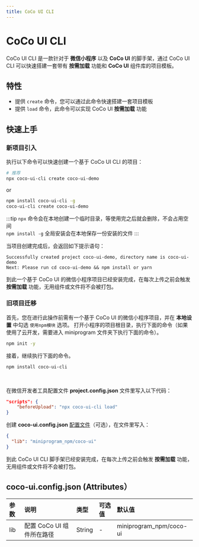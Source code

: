 ```yaml
---
title: CoCo UI CLI
---
```


# <H2Icon /> CoCo UI CLI
CoCo UI CLI 是一款针对于 **微信小程序** 以及 **CoCo UI** 的脚手架，通过 CoCo UI CLI 可以快速搭建一套带有 **按需加载** 功能和 **CoCo UI** 组件库的项目模板。

## 特性

- 提供 `create` 命令，您可以通过此命令快速搭建一套项目模板
- 提供 `load` 命令，此命令可以实现 CoCo UI  **按需加载** 功能

## 快速上手

### 新项目引入

执行以下命令可以快速创建一个基于 CoCo UI CLI 的项目：

```bash
# 推荐
npx coco-ui-cli create coco-ui-demo
```
or
```bash
npm install coco-ui-cli -g
coco-ui-cli create coco-ui-demo
```

:::tip
`npx` 命令会在本地创建一个临时目录，等使用完之后就会删除，不会占用空间  
`npm install -g` 全局安装会在本地保存一份安装的文件
:::

当项目创建完成后，会返回如下提示语句：

```
Successfully created project coco-ui-demo, directory name is coco-ui-demo
Next: Please run cd coco-ui-demo && npm install or yarn
```

到此一个基于 CoCo UI 的微信小程序项目已经安装完成，在每次上传之前会触发 **按需加载** 功能，无用组件或文件将不会被打包。

### 旧项目迁移

首先，您在进行此操作前需有一个基于 CoCo UI 的微信小程序项目，并在 **本地设置** 中勾选 `使用npm模块` 选项。
打开小程序的项目根目录，执行下面的命令（如果使用了云开发，需要进入 miniprogram 文件夹下执行下面的命令）。

```sh
npm init -y
```

接着，继续执行下面的命令。
```sh
npm install coco-ui-cli
```

<br/>


在微信开发者工具配置文件 **project.config.json** 文件里写入以下代码：

```json
"scripts": {
    "beforeUpload": "npx coco-ui-cli load"
}
```

创建 **coco-ui.config.json** [配置文件](#linui-config-json-attributes）)（可选），在文件里写入：
```json
{
  "lib": "miniprogram_npm/coco-ui"
}
```

到此 CoCo UI CLI 脚手架已经安装完成，在每次上传之前会触发 **按需加载** 功能，无用组件或文件将不会被打包。


## coco-ui.config.json (Attributes）

| 参数            | 说明                                                       | 类型   | 可选值 | 默认值          |
| :-------------- | :--------------------------------------------------------- | :----- | :----- | :-------------- |
| lib      | 配置 CoCo UI 组件所在路径      | String | -      | miniprogram_npm/coco-ui          |

<RightMenu /> 
